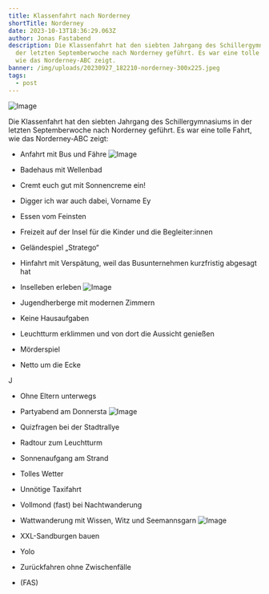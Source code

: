 ```yaml
---
title: Klassenfahrt nach Norderney
shortTitle: Norderney
date: 2023-10-13T18:36:29.063Z
author: Jonas Fastabend
description: Die Klassenfahrt hat den siebten Jahrgang des Schillergymnasiums in
  der letzten Septemberwoche nach Norderney geführt. Es war eine tolle Fahrt,
  wie das Norderney-ABC zeigt.
banner: /img/uploads/20230927_182210-norderney-300x225.jpeg
tags:
  - post
---
```

![Image](/img/uploads/20230926_122401-NORDERNEY-1180x885.jpeg)

Die Klassenfahrt hat den siebten Jahrgang des Schillergymnasiums in der letzten Septemberwoche nach Norderney geführt. Es war eine tolle Fahrt, wie das Norderney-ABC zeigt:

- Anfahrt mit Bus und Fähre
![Image](/img/uploads/20230927_182210-NORDERNEY-300x225.jpeg)

- Badehaus mit Wellenbad
- Cremt euch gut mit Sonnencreme ein!
- Digger ich war auch dabei, Vorname Ey
- Essen vom Feinsten
- Freizeit auf der Insel für die Kinder und die Begleiter:innen
- Geländespiel „Stratego“
- Hinfahrt mit Verspätung, weil das Busunternehmen kurzfristig abgesagt hat
- Inselleben erleben
![Image](/img/uploads/IMG_20230926_162817-300x225.jpg)

- Jugendherberge mit modernen Zimmern
- Keine Hausaufgaben
- Leuchtturm erklimmen und von dort die Aussicht genießen
- Mörderspiel
- Netto um die Ecke

J
- Ohne Eltern unterwegs
- Partyabend am Donnersta
![Image](/img/uploads/20230926_102851-NORDERNEY-300x225.jpeg)

- Quizfragen bei der Stadtrallye
- Radtour zum Leuchtturm
- Sonnenaufgang am Strand
- Tolles Wetter
- Unnötige Taxifahrt
- Vollmond (fast) bei Nachtwanderung
- Wattwanderung mit Wissen, Witz und Seemannsgarn
![Image](/img/uploads/20230927_181737-NORDERNEY-300x225.jpeg)

- XXL-Sandburgen bauen
- Yolo
- Zurückfahren ohne Zwischenfälle
- (FAS)
